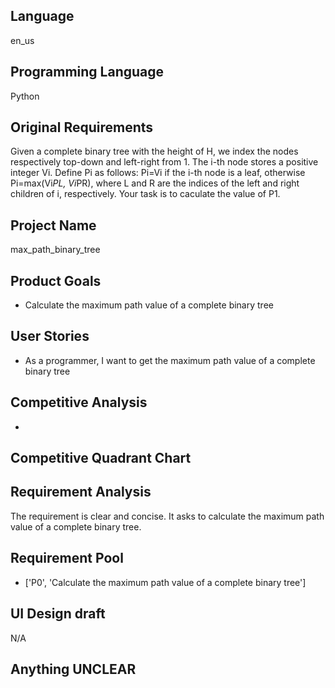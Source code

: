## Language

en_us

## Programming Language

Python

## Original Requirements

Given a complete binary tree with the height of H, we index the nodes respectively top-down and left-right from 1. The i-th node stores a positive integer Vi. Define Pi as follows: Pi=Vi if the i-th node is a leaf, otherwise Pi=max(Vi*PL, Vi*PR), where L and R are the indices of the left and right children of i, respectively. Your task is to caculate the value of P1.

## Project Name

max_path_binary_tree

## Product Goals

- Calculate the maximum path value of a complete binary tree

## User Stories

- As a programmer, I want to get the maximum path value of a complete binary tree

## Competitive Analysis

- 

## Competitive Quadrant Chart



## Requirement Analysis

The requirement is clear and concise. It asks to calculate the maximum path value of a complete binary tree.

## Requirement Pool

- ['P0', 'Calculate the maximum path value of a complete binary tree']

## UI Design draft

N/A

## Anything UNCLEAR




